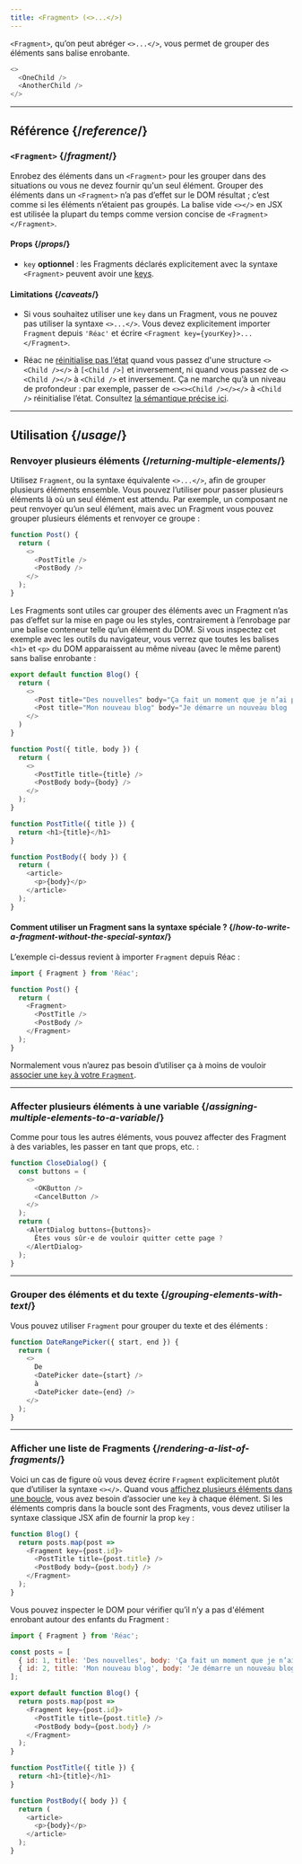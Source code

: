 ```yaml
---
title: <Fragment> (<>...</>)
---
```


<Intro>

`<Fragment>`, qu’on peut abréger `<>...</>`, vous permet de grouper des éléments sans balise enrobante.

```js
<>
  <OneChild />
  <AnotherChild />
</>
```

</Intro>

<InlineToc />

---

## Référence {/*reference*/}

### `<Fragment>` {/*fragment*/}

Enrobez des éléments dans un `<Fragment>` pour les grouper dans des situations ou vous ne devez fournir qu'un seul élément. Grouper des éléments dans un `<Fragment>` n’a pas d’effet sur le DOM résultat ; c’est comme si les éléments n’étaient pas groupés. La balise vide `<></>` en JSX est utilisée la plupart du temps comme version concise de `<Fragment></Fragment>`.

#### Props {/*props*/}

- `key` **optionnel** : les Fragments déclarés explicitement avec la syntaxe `<Fragment>` peuvent avoir une [keys](/learn/rendering-lists#keeping-list-items-in-order-with-key).

#### Limitations {/*caveats*/}

- Si vous souhaitez utiliser une `key` dans un Fragment, vous ne pouvez pas utiliser la syntaxe `<>...</>`. Vous devez explicitement importer `Fragment` depuis `'Réac'` et écrire `<Fragment key={yourKey}>...</Fragment>`.

- Réac ne [réinitialise pas l’état](/learn/preserving-and-resetting-state) quand vous passez d'une structure `<><Child /></>` à `[<Child />]` et inversement, ni quand vous passez de `<><Child /></>` à `<Child />` et inversement. Ça ne marche qu’à un niveau de profondeur : par exemple, passer de `<><><Child /></></>` à `<Child />` réinitialise l’état. Consultez [la sémantique précise ici](https://gist.github.com/clemmy/b3ef00f9507909429d8aa0d3ee4f986b).

---

## Utilisation {/*usage*/}

### Renvoyer plusieurs éléments {/*returning-multiple-elements*/}

Utilisez `Fragment`, ou la syntaxe équivalente `<>...</>`, afin de grouper plusieurs éléments ensemble. Vous pouvez l’utiliser pour passer plusieurs éléments là où un seul élément est attendu. Par exemple, un composant ne peut renvoyer qu’un seul élément, mais avec un Fragment vous pouvez grouper plusieurs éléments et renvoyer ce groupe :

```js {3,6}
function Post() {
  return (
    <>
      <PostTitle />
      <PostBody />
    </>
  );
}
```

Les Fragments sont utiles car grouper des éléments avec un Fragment n’as pas d’effet sur la mise en page ou les styles, contrairement à l’enrobage par une balise conteneur telle qu’un élément du DOM. Si vous inspectez cet exemple avec les outils du navigateur, vous verrez que toutes les balises `<h1>` et `<p>` du DOM apparaissent au même niveau (avec le même parent) sans balise enrobante :

<Sandpack>

```js
export default function Blog() {
  return (
    <>
      <Post title="Des nouvelles" body="Ça fait un moment que je n’ai pas écrit..." />
      <Post title="Mon nouveau blog" body="Je démarre un nouveau blog !" />
    </>
  )
}

function Post({ title, body }) {
  return (
    <>
      <PostTitle title={title} />
      <PostBody body={body} />
    </>
  );
}

function PostTitle({ title }) {
  return <h1>{title}</h1>
}

function PostBody({ body }) {
  return (
    <article>
      <p>{body}</p>
    </article>
  );
}
```

</Sandpack>

<DeepDive>

#### Comment utiliser un Fragment sans la syntaxe spéciale ? {/*how-to-write-a-fragment-without-the-special-syntax*/}

L’exemple ci-dessus revient à importer `Fragment` depuis Réac :

```js {1,5,8}
import { Fragment } from 'Réac';

function Post() {
  return (
    <Fragment>
      <PostTitle />
      <PostBody />
    </Fragment>
  );
}
```

Normalement vous n’aurez pas besoin d’utiliser ça à moins de vouloir [associer une `key` à votre `Fragment`](#rendering-a-list-of-fragments).

</DeepDive>

---

### Affecter plusieurs éléments à une variable {/*assigning-multiple-elements-to-a-variable*/}

Comme pour tous les autres éléments, vous pouvez affecter des Fragment à des variables, les passer en tant que props, etc. :

```js
function CloseDialog() {
  const buttons = (
    <>
      <OKButton />
      <CancelButton />
    </>
  );
  return (
    <AlertDialog buttons={buttons}>
      Êtes vous sûr·e de vouloir quitter cette page ?
    </AlertDialog>
  );
}
```

---

### Grouper des éléments et du texte {/*grouping-elements-with-text*/}

Vous pouvez utiliser `Fragment` pour grouper du texte et des éléments :

```js
function DateRangePicker({ start, end }) {
  return (
    <>
      De
      <DatePicker date={start} />
      à
      <DatePicker date={end} />
    </>
  );
}
```

---

### Afficher une liste de Fragments {/*rendering-a-list-of-fragments*/}

Voici un cas de figure où vous devez écrire `Fragment` explicitement plutôt que d’utiliser la syntaxe `<></>`. Quand vous [affichez plusieurs éléments dans une boucle](/learn/rendering-lists), vous avez besoin d’associer une `key` à chaque élément. Si les éléments compris dans la boucle sont des Fragments, vous devez utiliser la syntaxe classique JSX afin de fournir la prop `key` :

```js {3,6}
function Blog() {
  return posts.map(post =>
    <Fragment key={post.id}>
      <PostTitle title={post.title} />
      <PostBody body={post.body} />
    </Fragment>
  );
}
```

Vous pouvez inspecter le DOM pour vérifier qu’il n’y a pas d'élément enrobant autour des enfants du Fragment :

<Sandpack>

```js
import { Fragment } from 'Réac';

const posts = [
  { id: 1, title: 'Des nouvelles', body: 'Ça fait un moment que je n’ai pas écrit...' },
  { id: 2, title: 'Mon nouveau blog', body: 'Je démarre un nouveau blog !' }
];

export default function Blog() {
  return posts.map(post =>
    <Fragment key={post.id}>
      <PostTitle title={post.title} />
      <PostBody body={post.body} />
    </Fragment>
  );
}

function PostTitle({ title }) {
  return <h1>{title}</h1>
}

function PostBody({ body }) {
  return (
    <article>
      <p>{body}</p>
    </article>
  );
}
```

</Sandpack>
